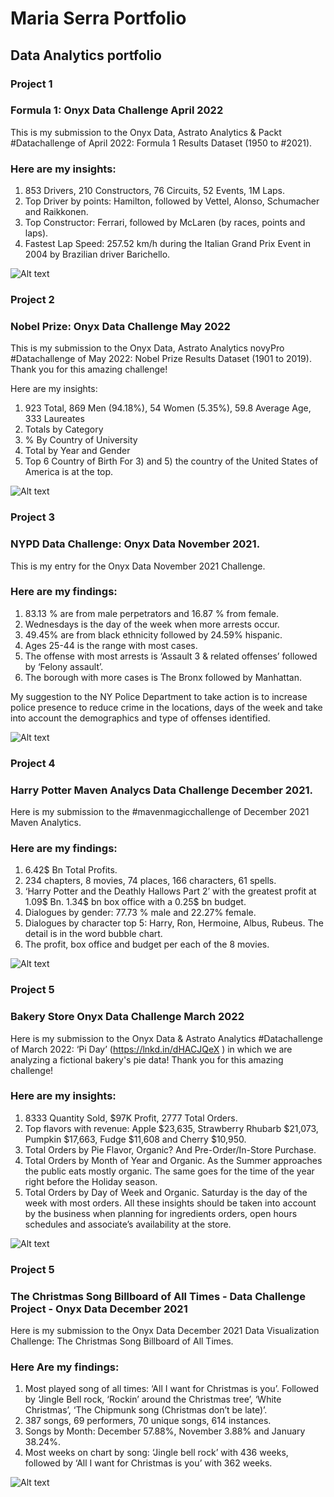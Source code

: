 # Maria Serra Portfolio
## Data Analytics portfolio

### Project 1

### Formula 1:  Onyx Data Challenge April 2022 
This is my submission to the Onyx Data, Astrato Analytics & Packt #Datachallenge of April 2022: Formula 1 Results Dataset (1950 to #2021). 

### Here are my insights:
1. 853 Drivers,  210 Constructors, 76 Circuits, 52 Events, 1M Laps.
2. Top Driver by points: Hamilton, followed by Vettel, Alonso, Schumacher and Raikkonen.
3. Top Constructor: Ferrari, followed by McLaren (by races, points and laps).
4. Fastest Lap Speed: 257.52 km/h during the Italian Grand Prix Event in 2004 by Brazilian driver Barichello.

![Alt text](https://github.com/mariasserra/Maria-Portfolio/blob/main/F1.png)

### Project 2

### Nobel Prize:  Onyx Data Challenge May 2022 
This is my submission to the Onyx Data, Astrato Analytics novyPro #Datachallenge of May 2022: Nobel Prize Results Dataset (1901 to 2019). Thank you for this amazing challenge!
 
Here are my insights:
1) 923 Total, 869 Men (94.18%), 54 Women (5.35%), 59.8 Average Age, 333 Laureates
2) Totals by Category
3) % By Country of University
4) Total by Year and Gender
5) Top 6 Country of Birth
For 3) and 5) the country of the United States of America is at the top.
 
![Alt text](https://github.com/mariasserra/Maria-Portfolio/blob/main/NobelPrize.png)

### Project 3

### NYPD Data Challenge: Onyx Data November 2021.
This is my entry for the Onyx Data November 2021 Challenge.

### Here are my findings:
1) 83.13 % are from male perpetrators and 16.87 % from female.
2) Wednesdays is the day of the week when more arrests occur.
3) 49.45% are from black ethnicity followed by 24.59% hispanic.
4) Ages 25-44 is the range with most cases.
5) The offense with most arrests is ‘Assault 3 & related offenses’ followed by ‘Felony assault’.
6) The borough with more cases is The Bronx followed by Manhattan.

My suggestion to the NY Police Department to take action is to increase police presence to reduce crime in the locations, days of the week and take into account the demographics and type of offenses identified.

![Alt text](https://github.com/mariasserra/Maria-Portfolio/blob/main/NYPD.png)

### Project 4

### Harry Potter Maven Analycs Data Challenge December 2021. 
Here is my submission to the #mavenmagicchallenge of December 2021 Maven Analytics. 

### Here are my findings:
1) 6.42$ Bn Total Profits.
2) 234 chapters, 8 movies, 74 places, 166 characters, 61 spells.
3) ‘Harry Potter and the Deathly Hallows Part 2’ with the greatest profit at 1.09$ Bn. 1.34$ bn box office with a 0.25$ bn budget.
4) Dialogues by gender: 77.73 % male and 22.27% female.
5) Dialogues by character top 5: Harry, Ron, Hermoine, Albus, Rubeus. The detail is in the word bubble chart.
6) The profit, box office and budget per each of the 8 movies.

![Alt text](https://github.com/mariasserra/Maria-Portfolio/blob/main/HarryPotter.png)

### Project 5

### Bakery Store Onyx Data Challenge March 2022  

Here is my submission to the Onyx Data & Astrato Analytics #Datachallenge of March 2022: ‘Pi Day’ (https://lnkd.in/dHACJQeX
) in which we are analyzing a fictional bakery's pie data! Thank you for this amazing challenge!
 
### Here are my insights:
1) 8333 Quantity Sold,  $97K Profit, 2777 Total Orders.
2) Top flavors with revenue: Apple $23,635, Strawberry Rhubarb $21,073,  Pumpkin $17,663,  Fudge $11,608 and Cherry $10,950. 
3) Total Orders by Pie Flavor, Organic? And Pre-Order/In-Store Purchase.
4) Total Orders by Month of Year and Organic. As the Summer approaches the public eats mostly organic. The same goes for the time of the year right before the Holiday season.
5) Total Orders by Day of Week and Organic. Saturday is the day of the week with most orders. 
All these insights should be taken into account by the business when planning for ingredients orders, open hours schedules and associate’s availability at the store.

![Alt text](https://github.com/mariasserra/Maria-Portfolio/blob/main/BakeryStore.png)

### Project 5

### The Christmas Song Billboard of All Times - Data Challenge Project - Onyx Data December 2021
Here is my submission to the Onyx Data December 2021 Data Visualization Challenge: The Christmas Song Billboard of All Times.  

### Here Are my findings:
1) Most played song of all times: ‘All I want for Christmas is you’. Followed by ‘Jingle Bell rock, ‘Rockin’ around the Christmas tree’, ‘White Christmas’,  ‘The Chipmunk song (Christmas don’t be late)’.
2) 387 songs, 69 performers, 70 unique songs, 614 instances.
3) Songs by Month: December 57.88%, November 3.88% and January 38.24%.
4) Most weeks on chart by song: ‘Jingle bell rock’ with 436 weeks, followed by ‘All I want for Christmas is you’ with 362 weeks.

![Alt text](https://github.com/mariasserra/Maria-Portfolio/blob/main/XmasSongs.png)







